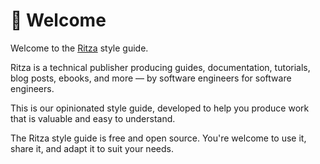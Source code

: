 # 📓 Welcome

Welcome to the [Ritza](https://ritza.co) style guide.

Ritza is a technical publisher producing guides, documentation, tutorials, blog posts, ebooks, and more — by software engineers for software engineers.

This is our opinionated style guide, developed to help you produce work that is valuable and easy to understand.

The Ritza style guide is free and open source. You're welcome to use it, share it, and adapt it to suit your needs.




